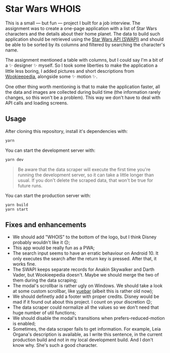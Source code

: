 # Star Wars WHOIS

This is a small — but fun — project I built for a job interview. The assignment was to create a one-page application with a list of Star Wars characters and the details about their home planet. The data to build such application should be retrieved using the [Star Wars API (SWAPI)](https://swapi.dev/) and should be able to be sorted by its columns and filtered by searching the character's name.

The assignment mentioned a table with columns, but I could say I'm a bit of a ✨ designer ✨ myself. So I took some liberties to make the application a little less boring, I added pictures and short descriptions from [Wookieepedia](https://starwars.fandom.com/wiki/Main_Page), alongside some ✨ motion ✨.

One other thing worth mentioning is that to make the application faster, all the data and images are collected during build time (the information rarely changes, so this won't be a problem). This way we don't have to deal with API calls and loading screens.

## Usage

After cloning this repository, install it's dependencies with:

```bash
yarn
```

You can start the development server with:

```bash
yarn dev
```

> Be aware that the data scraper will execute the first time you're running the development server, so it can take a little longer than usual. If you don't delete the scraped data, that won't be true for future runs.

You can start the production server with:

```
yarn build
yarn start
```

## Fixes and enhancements

- We should add "WHOIS" to the bottom of the logo, but I think Disney probably wouldn't like it 😔;
- This app would be really fun as a PWA;
- The search input seems to have an erratic behaviour on Android 10. It only executes the search after the return key is pressed. After that, it works fine.
- The SWAPI keeps separate records for Anakin Skywalker and Darth Vader, but Wookieepedia doesn't. Maybe we should merge the two of them during the data scraping;
- The modal's scrollbar is rather ugly on Windows. We should take a look at some custom scrollbar, like [vuebar](https://www.npmjs.com/package/vuebar) (albeit this is rather old now);
- We should definetly add a footer with proper credits. Disney would be mad if it found out about this project. I count on your discretion 😉;
- The data scraper could normalize all the values so we don't need that huge number of util functions;
- We should disable the modal's transitions when prefers-reduced-motion is enabled;
- Sometimes, the data scraper fails to get information. For example, Leia Organa's description is available, as I write this sentence, in the current production build and not in my local development build. And I don't know why. She's such a good character.
